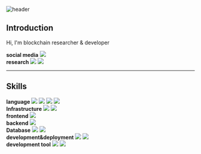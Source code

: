 ![header](https://capsule-render.vercel.app/api?type=waving&color=79EDFF&height=300&section=header&text=BongJunKim&fontSize=90)
<br>

## Introduction
Hi, I'm blockchain researcher & developer

**social media** <a href="https://www.linkedin.com/in/geby94/"><img src="https://img.shields.io/badge/-LinkedIn-blue?style=for-the-badge&logo=Linkedin&logoColor=white"/></a><br>
**research** <img src="https://img.shields.io/badge/Bitcoin-F7931A?style=for-the-badge&logo=Bitcoin&logoColor=white"/></a>
<img src="https://img.shields.io/badge/Ethereum-3C3C3D?style=for-the-badge&logo=Ethereum&logoColor=white"/></a>

---
## Skills

**language**
<img src="https://img.shields.io/badge/Solidity-363636?style=for-the-badge&logo=Solidity&logoColor=white"/></a>
<img src="https://img.shields.io/badge/Java-007396?style=for-the-badge&logo=Java&logoColor=white"/></a>
<img src="https://img.shields.io/badge/JavaScript-F7DF1E?style=for-the-badge&logo=JavaScript&logoColor=white"/></a>
<img src="https://img.shields.io/badge/Go-00ADD8?style=for-the-badge&logo=Go&logoColor=white"/></a>
<br>
**Infrastructure**
<img src="https://img.shields.io/badge/Docker-2496ED?style=for-the-badge&logo=Docker&logoColor=white"/></a>
<img src="https://img.shields.io/badge/Kubernetes-326CE5?style=for-the-badge&logo=Kubernetes&logoColor=white"/></a>
<br>
**frontend**
<img src="https://img.shields.io/badge/React-61DAFB?style=for-the-badge&logo=React&logoColor=white"/></a>
<br>
**backend**
<img src="https://img.shields.io/badge/SpringBoot-6DB33F?style=for-the-badge&logo=SpringBoot&logoColor=white"/></a>
<br>
**Database**
<img src="https://img.shields.io/badge/MySQL-4479A1?style=for-the-badge&logo=MySQL&logoColor=white"/></a>
<img src="https://img.shields.io/badge/MariaDB-003545?style=for-the-badge&logo=MariaDB&logoColor=white"/></a>
<br>
**development&deployment**
<img src="https://img.shields.io/badge/GitHub-181717?style=for-the-badge&logo=GitHub&logoColor=white"/></a>
<img src="https://img.shields.io/badge/TravisCI-3EAAAF?style=for-the-badge&logo=TravisCI&logoColor=white"/></a>
<br>
**development tool**
<img src="https://img.shields.io/badge/Intellij IDEA-000000?style=for-the-badge&logo=IntelliJ IDEA&logoColor=white"/></a>
<img src="https://img.shields.io/badge/VSCode-007ACC?style=for-the-badge&logo=Visual Studio Code&logoColor=white"/></a>
